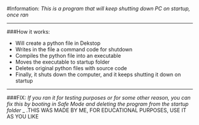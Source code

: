 #Information:
*This is a program that will keep shutting down PC on startup, once ran*
______________________________________________________________________
###How it works:

- Will create a python file in Dekstop
- Writes in the file a command code for shutdown
- Compiles the python file into an executable
- Moves the executable to startup folder
- Deletes original python files with source code
- Finally, it shuts down the computer, and it keeps shutting it down on startup
_______________________________________________________________________________
###FIX:
*If you ran it for testing purposes or for some other reason, you can fix this by booting in Safe Mode and deleting the program from the startup folder*
_
.THIS WAS MADE BY ME, FOR EDUCATIONAL PURPOSES, USE IT AS YOU LIKE
